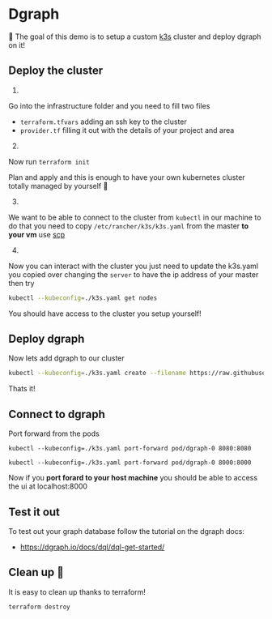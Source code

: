 # Dgraph

🎯 The goal of this demo is to setup a custom [k3s](https://k3s.io/) cluster and deploy dgraph on it!

## Deploy the cluster

1.
Go into the infrastructure folder and you need to fill two files

- `terraform.tfvars` adding an ssh key to the cluster
- `provider.tf` filling it out with the details of your project and area

2.
Now run `terraform init`

Plan and apply and this is enough to have your own kubernetes cluster totally managed by yourself 🤯

3.
We want to be able to connect to the cluster from `kubectl` in our machine to do that you need to copy `/etc/rancher/k3s/k3s.yaml` from the master **to your vm** use [scp](https://cloud.google.com/sdk/gcloud/reference/compute/scp)

4.
Now you can interact with the cluster you just need to update the k3s.yaml you copied over changing the `server` to have the ip address of your master then try
```bash
kubectl --kubeconfig=./k3s.yaml get nodes
```
You should have access to the cluster you setup yourself!

## Deploy dgraph

Now lets add dgraph to our cluster

```bash
kubectl --kubeconfig=./k3s.yaml create --filename https://raw.githubusercontent.com/dgraph-io/dgraph/main/contrib/config/kubernetes/dgraph-single/dgraph-single.yaml
```

Thats it!

## Connect to dgraph

Port forward from the pods

```
kubectl --kubeconfig=./k3s.yaml port-forward pod/dgraph-0 8080:8080
```

```
kubectl --kubeconfig=./k3s.yaml port-forward pod/dgraph-0 8000:8000
```

Now if you **port forard to your host machine** you should be able to access the ui at localhost:8000

## Test it out

To test out your graph database follow the tutorial on the dgraph docs:

- https://dgraph.io/docs/dql/dql-get-started/

## Clean up 🧹

It is easy to clean up thanks to terraform!
```bash
terraform destroy
```
